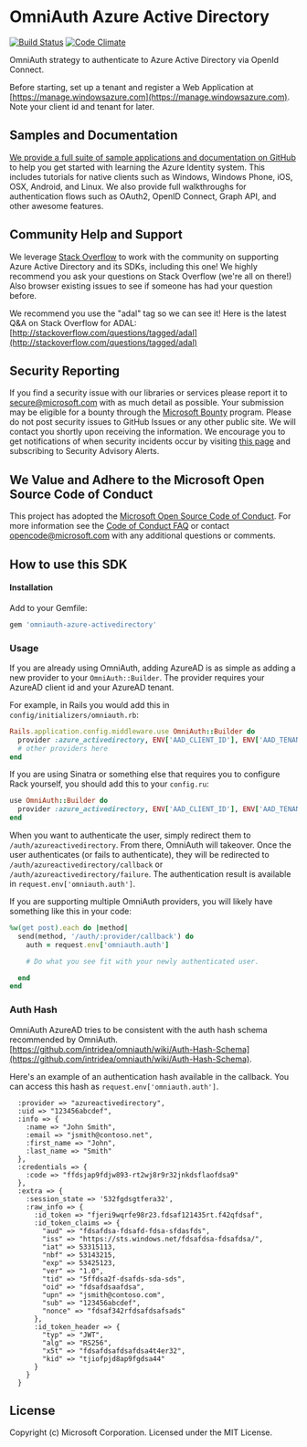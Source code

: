 # OmniAuth Azure Active Directory
[![Build Status](https://travis-ci.org/GetSilverfin/omniauth-azure-activedirectory.png?branch=master)](https://travis-ci.org/GetSilverfin/omniauth-azure-activedirectory)
[![Code Climate](https://codeclimate.com/github/GetSilverfin/omniauth-azure-activedirectory/badges/gpa.svg)](https://codeclimate.com/github/GetSilverfin/omniauth-azure-activedirectory/badges/gpa.svg)

OmniAuth strategy to authenticate to Azure Active Directory via OpenId Connect.

Before starting, set up a tenant and register a Web Application at [https://manage.windowsazure.com](https://manage.windowsazure.com). Note your client id and tenant for later.

## Samples and Documentation

[We provide a full suite of sample applications and documentation on GitHub](https://github.com/AzureADSamples) to help you get started with learning the Azure Identity system. This includes tutorials for native clients such as Windows, Windows Phone, iOS, OSX, Android, and Linux. We also provide full walkthroughs for authentication flows such as OAuth2, OpenID Connect, Graph API, and other awesome features.

## Community Help and Support

We leverage [Stack Overflow](http://stackoverflow.com/) to work with the community on supporting Azure Active Directory and its SDKs, including this one! We highly recommend you ask your questions on Stack Overflow (we're all on there!) Also browser existing issues to see if someone has had your question before.

We recommend you use the "adal" tag so we can see it! Here is the latest Q&A on Stack Overflow for ADAL: [http://stackoverflow.com/questions/tagged/adal](http://stackoverflow.com/questions/tagged/adal)

## Security Reporting

If you find a security issue with our libraries or services please report it to [secure@microsoft.com](mailto:secure@microsoft.com) with as much detail as possible. Your submission may be eligible for a bounty through the [Microsoft Bounty](http://aka.ms/bugbounty) program. Please do not post security issues to GitHub Issues or any other public site. We will contact you shortly upon receiving the information. We encourage you to get notifications of when security incidents occur by visiting [this page](https://technet.microsoft.com/en-us/security/dd252948) and subscribing to Security Advisory Alerts.

## We Value and Adhere to the Microsoft Open Source Code of Conduct

This project has adopted the [Microsoft Open Source Code of Conduct](https://opensource.microsoft.com/codeofconduct/). For more information see the [Code of Conduct FAQ](https://opensource.microsoft.com/codeofconduct/faq/) or contact [opencode@microsoft.com](mailto:opencode@microsoft.com) with any additional questions or comments.

## How to use this SDK

#### Installation

Add to your Gemfile:

```ruby
gem 'omniauth-azure-activedirectory'
```

### Usage

If you are already using OmniAuth, adding AzureAD is as simple as adding a new provider to your `OmniAuth::Builder`. The provider requires your AzureAD client id and your AzureAD tenant.

For example, in Rails you would add this in `config/initializers/omniauth.rb`:

```ruby
Rails.application.config.middleware.use OmniAuth::Builder do
  provider :azure_activedirectory, ENV['AAD_CLIENT_ID'], ENV['AAD_TENANT']
  # other providers here
end
```

If you are using Sinatra or something else that requires you to configure Rack yourself, you should add this to your `config.ru`:

```ruby
use OmniAuth::Builder do
  provider :azure_activedirectory, ENV['AAD_CLIENT_ID'], ENV['AAD_TENANT']
end
```

When you want to authenticate the user, simply redirect them to `/auth/azureactivedirectory`. From there, OmniAuth will takeover. Once the user authenticates (or fails to authenticate), they will be redirected to `/auth/azureactivedirectory/callback` or `/auth/azureactivedirectory/failure`. The authentication result is available in `request.env['omniauth.auth']`.

If you are supporting multiple OmniAuth providers, you will likely have something like this in your code:

```ruby
%w(get post).each do |method|
  send(method, '/auth/:provider/callback') do
    auth = request.env['omniauth.auth']

    # Do what you see fit with your newly authenticated user.

  end
end
```

### Auth Hash

OmniAuth AzureAD tries to be consistent with the auth hash schema recommended by OmniAuth. [https://github.com/intridea/omniauth/wiki/Auth-Hash-Schema](https://github.com/intridea/omniauth/wiki/Auth-Hash-Schema).

Here's an example of an authentication hash available in the callback. You can access this hash as `request.env['omniauth.auth']`.

```
  :provider => "azureactivedirectory",
  :uid => "123456abcdef",
  :info => {
    :name => "John Smith",
    :email => "jsmith@contoso.net",
    :first_name => "John",
    :last_name => "Smith"
  },
  :credentials => {
    :code => "ffdsjap9fdjw893-rt2wj8r9r32jnkdsflaofdsa9"
  },
  :extra => {
    :session_state => '532fgdsgtfera32',
    :raw_info => {
      :id_token => "fjeri9wqrfe98r23.fdsaf121435rt.f42qfdsaf",
      :id_token_claims => {
        "aud" => "fdsafdsa-fdsafd-fdsa-sfdasfds",
        "iss" => "https://sts.windows.net/fdsafdsa-fdsafdsa/",
        "iat" => 53315113,
        "nbf" => 53143215,
        "exp" => 53425123,
        "ver" => "1.0",
        "tid" => "5ffdsa2f-dsafds-sda-sds",
        "oid" => "fdsafdsaafdsa",
        "upn" => "jsmith@contoso.com",
        "sub" => "123456abcdef",
        "nonce" => "fdsaf342rfdsafdsafsads"
      },
      :id_token_header => {
        "typ" => "JWT",
        "alg" => "RS256",
        "x5t" => "fdsafdsafdsafdsa4t4er32",
        "kid" => "tjiofpjd8ap9fgdsa44"
      }
    }
  }
```

## License

Copyright (c) Microsoft Corporation. Licensed under the MIT License.
